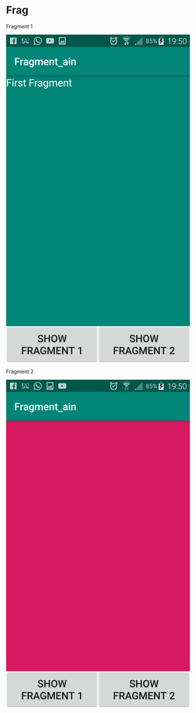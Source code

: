 # Frag

Fragment 1

![alt text](https://github.com/NurulAin1/Frag/blob/master/first.png)

Fragment 2

![alt text](https://github.com/NurulAin1/Frag/blob/master/second.png)
